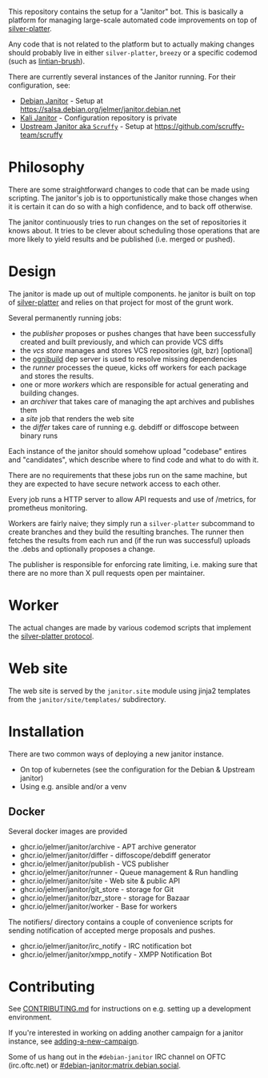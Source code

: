 This repository contains the setup for a "Janitor" bot. This is basically
a platform for managing large-scale automated code improvements on
top of [silver-platter](https://github.com/jelmer/silver-platter).

Any code that is not related to the platform but to actually making changes
should probably live in either ``silver-platter``, ``breezy`` or a
specific codemod (such as [lintian-brush](https://salsa.debian.org/jelmer/lintian-brush)).

There are currently several instances of the Janitor running. For their configuration, see:

* [Debian Janitor](https://janitor.debian.net/) - Setup at https://salsa.debian.org/jelmer/janitor.debian.net
* [Kali Janitor](https://janitor.kali.org/) - Configuration repository is private
* [Upstream Janitor aka ``Scruffy``](https://www.scruffy.dev/) - Setup at https://github.com/scruffy-team/scruffy

Philosophy
==========

There are some straightforward changes to code that can be made
using scripting. The janitor's job is to opportunistically make those changes
when it is certain it can do so with a high confidence, and to back off
otherwise.

The janitor continuously tries to run changes on the set of repositories it
knows about. It tries to be clever about scheduling those operations that
are more likely to yield results and be published (i.e. merged or pushed).

Design
======

The janitor is made up out of multiple components. he janitor is built on top of
[silver-platter](https://github.com/jelmer/silver-platter) and relies
on that project for most of the grunt work.

Several permanently running jobs:

* the *publisher* proposes or pushes changes that have been successfully
  created and built previously, and which can provide VCS diffs
* the *vcs store* manages and stores VCS repositories (git, bzr) [optional]
* the [ognibuild](https://github.com/jelmer/ognibuild) dep server is used to
  resolve missing dependencies
* the *runner* processes the queue, kicks off workers for
  each package and stores the results.
* one or more *workers* which are responsible for actual generating and
  building changes.
* an *archiver* that takes care of managing the apt archives and publishes them
* a *site* job that renders the web site
* the *differ* takes care of running e.g. debdiff or diffoscope between binary runs

Each instance of the janitor should somehow upload "codebase" entires and
"candidates", which describe where to find code and what to do with it.

There are no requirements that these jobs run on the same machine, but they are
expected to have secure network access to each other.

Every job runs a HTTP server to allow API requests and use of /metrics, for
prometheus monitoring.

Workers are fairly naive; they simply run a ``silver-platter`` subcommand
to create branches and they build the resulting branches. The runner
then fetches the results from each run and (if the run was successful)
uploads the .debs and optionally proposes a change.

The publisher is responsible for enforcing rate limiting, i.e. making sure
that there are no more than X pull requests open per maintainer.

Worker
======
The actual changes are made by various codemod scripts that implement
the [silver-platter protocol](https://github.com/jelmer/silver-platter/blob/master/codemod-protocol.rst).

Web site
========

The web site is served by the ``janitor.site`` module using jinja2 templates
from the ``janitor/site/templates/`` subdirectory.

Installation
============

There are two common ways of deploying a new janitor instance.

 * On top of kubernetes (see the configuration for the Debian & Upstream janitor)
 * Using e.g. ansible and/or a venv

Docker
------

Several docker images are provided

 * ghcr.io/jelmer/janitor/archive - APT archive generator
 * ghcr.io/jelmer/janitor/differ - diffoscope/debdiff generator
 * ghcr.io/jelmer/janitor/publish - VCS publisher
 * ghcr.io/jelmer/janitor/runner - Queue management & Run handling
 * ghcr.io/jelmer/janitor/site - Web site & public API
 * ghcr.io/jelmer/janitor/git_store - storage for Git
 * ghcr.io/jelmer/janitor/bzr_store - storage for Bazaar
 * ghcr.io/jelmer/janitor/worker - Base for workers

The notifiers/ directory contains a couple of convenience scripts for sending
notification of accepted merge proposals and pushes.

 * ghcr.io/jelmer/janitor/irc_notify - IRC notification bot
 * ghcr.io/jelmer/janitor/xmpp_notify - XMPP Notification Bot

Contributing
============

See [CONTRIBUTING.md](CONTRIBUTING.md) for instructions on e.g. setting up
a development environment.

If you're interested in working on adding another campaign for a janitor
instance, see [adding-a-new-campaign](devnotes/adding-a-new-campaign.rst).

Some of us hang out in the ``#debian-janitor`` IRC channel on OFTC
(irc.oftc.net) or
[#debian-janitor:matrix.debian.social](https://matrix.to/#/#debian-janitor:matrix.debian.social).
